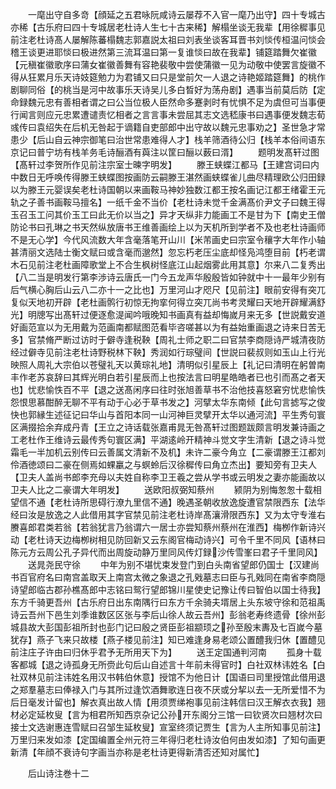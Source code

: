 <!-- { "loadSidebar": true } -->
　　一麾出守自多竒【顔延之五君咏阮咸诗云屡荐不入官一麾乃出守】四十专城古亦稀【古乐府曰四十专城居老杜诗人生七十古来稀】解榻坐谈无我辈【用徐穉事见前注老杜诗髙人屡解陈蕃榻魏志郭嘉説太祖曰刘表坐谈客耳晋书刘惔传桓温问惔会稽王谈更进耶惔曰极进然第三流耳温曰第一复谁惔曰故在我辈】铺筵踏舞欠崔徽【元稹崔徽歌序曰蒲女崔徽善舞有容艳裴敬中尝使蒲徽一见为动敬中使罢言旋徽不得从狂累月乐天诗妓筵勉力为君铺又曰只是堂前欠一人退之诗艳姬踏筵舞】的桃作剧聊同俗【的桃当是河中故事乐天诗吴儿多白晳好为荡舟剧】遇事当前莫后防【定命録魏元忠有善相者谓之曰公当位极人臣然命多蹇剥时有忧惧不足为虞但可当事便行闻言则应元忠累遭谴责忆相者之言言事未尝屈其志文选嵇康书曰遇事便发魏志荀彧传曰袁绍失在后机无咎起于谪籍自吏部郎中出守故以魏元忠事劝之】圣世急才常患少【后山自云神宗御笔曰治世常患难得人才】栈羊筛酒待公归【栈羊本俗间语东京记曰普宁坊有栈羊务毛诗酾酒有藇注以筐曰酾以薮曰湑】
　　题明发髙轩过图【髙轩过李贺所作见前注宗室士暕字明发】
　　滕王蛱蝶江都马【王建宫词曰内中数日无呼唤传得滕王蛱蝶图按画防云嗣滕王湛然画蛱蝶雀儿曲尽精理欧公归田録以为滕王元婴误矣老杜诗国朝以来画鞍马神妙独数江都王按名画记江都王绪霍王元轨之子善书画鞍马擅名】一纸千金不当价【老杜诗未觉千金满髙价尹文子曰魏王得玉召玉工问其价玉工曰此无价以当之】异才天纵非力能画工不是甘为下【南史王僧防论书曰孔琳之书天然纵放唐书王维善画绘上以为天机所到学者不及也老杜诗画师不是无心学】今代风流数大年含毫落笔开山川【米芾画史曰宗室令穰字大年作小轴甚清丽文选陆士衡文赋曰或含毫而邈然】忽忘朽老压尘底却怪凫鸿堕目前【朽老谓木石见前注老杜画障歌堂上不合生枫树怪底江山起烟雾此用其意】尔来八二复秀出【八二当是明发行第李渉诗云唐氏一门今五龙声华殷殷皆如钟就中十一最年少别有后气横心胸后山云八二亦十一之比也】万里河山才咫尺【见前注】眼前安得有突兀复似天地初开辟【老杜画鹘行初惊无拘挛何得立突兀尚书考灵耀曰天地开辟耀满舒光】明牕写出髙轩过便逐愈湜闻吟哦晚知书画真有益却悔嵗月来无多【世説戴安道好画范宣以为无用戴为范画南都赋图范看毕咨嗟甚以为有益始重画退之诗来日苦无多】官禁脩严断过访时于僻寺逢税鞅【周礼士师之职二曰官禁李商隠诗严城清夜防经过僻寺见前注老杜诗野税林下鞅】秀润如行琮璧间【世説曰裴叔则如玉山上行光映照人周礼大宗伯以苍璧礼天以黄琮礼地】清明似引星辰上【礼记曰清明在躬曽南丰作老苏哀辞曰其辉光明白若引星辰而上也按法言曰明星皓皓者已也引而髙之者天也】忧悲愉怢百不平【退之送髙闲序曰往时张旭善草书不治他技喜怒窘穷忧悲愉怢怨恨思慕酣醉无聊不平有动于心必于草书发之】河擘太华东南倾【此句言摅写之俊快也郭縁生述征记曰华山与首阳本同一山河神巨灵擘开太华以通河流】平生秀句寰区满掇拾余弃成丹青【王立之诗话载张嘉甫晁无咎髙轩过图题跋颇言明发兼诗画之工老杜作王维诗云最传秀句寰区满】平湖逺岭开精神斗觉文字生清新【退之诗斗觉霜毛一半加机云别传曰云善属文清新不及机】未许二豪今角立【二豪谓滕王江都刘伶酒徳颂曰二豪在侧焉如蜾臝之与螟蛉后汉徐穉传曰角立杰出】要知旁有卫夫人【卫夫人盖尚书郎李充母以夫姓自称李卫王羲之尝从学书或云明发之妻亦能画故以卫夫人比之二豪谓大年明发】
　　送欧阳叔弼知蔡州
　　颍阴为别悔怱怱十载相望信不通【老杜诗所思碍行潦九里信不通】晚遇圣朝收放逸旋遭官禁限西东【法华经曰汝是放逸之人此借用其字官禁见前注老杜诗岸髙瀼滑限西东】又为太守专淮右賸喜郎君类若翁【若翁犹言乃翁谓六一居士亦尝知蔡州蔡州在淮西】梅栁作新诗兴动【老杜诗天边梅栁树相见防回新又云东阁官梅动诗兴】可令千里不同风【语林曰陈元方云周公孔子异代而出周旋动静万里同风传灯録沙传雪峯曰君子千里同风】
　　送晁尧民守徐
　　中年为别不堪忧束发登门到白头南省望郎仍国士【汉建尚书百官府名曰南宫盖取天上南宫太微之象退之孔戣墓志曰臣与孔戣同在南省李商隠诗望郎临古郡孙樵髙郎中志铭曰鸳行望郎锦川星使史记豫让传曰智伯以国士待我】东方千骑更吾州【古乐府日出东南隅行曰东方千余骑夫壻居上头东坡守徐和范祖禹诗云吾州下邑生刘季谁数区区张与李后山徐人故云吾州】彭翁老寿终遗骨【徐州彭城县故大彭国彭祖所封也彭门记曰殷之贤臣彭祖颛顼之孙至殷末夀及七百嵗今墓犹存】燕子飞来只故楼【燕子楼见前注】知已难逢身易老颂公置醴我归休【置醴见前注庄子许由曰归休乎君予无所用天下为】
　　送王定国通判河南
　　孤身十载客都城【退之诗孤身无所赍此句后山自述言十年前未得官时】白社双林讳姓名【白社双林见前注讳姓名用汉书韩伯休意】授馆不为他日计【国语曰司里授馆此借用退之郑羣墓志曰俸禄入门与其所过逢饮酒舞歌连日夜不厌或分挈以去一无所爱惜不为后日毫发计留也】解衣真出故人情【用须贾绨袍事见前注韩信曰汉王解衣衣我】翘材必定延枚叟【言为相君所知西京杂记公孙开东阁分三馆一曰钦贤次曰翘材次曰接士文选谢惠连雪赋曰召邹生延枚叟】宣室终须记贾生【言为人主所知事见前注】万里归来发如漆【定国编置全州元符三年得归老杜诗汝伯何由发如漆】了知句画更新清【年顔不衰诗句字画当亦称是老杜诗更得新清否还知对属忙】

　　后山诗注巻十二
